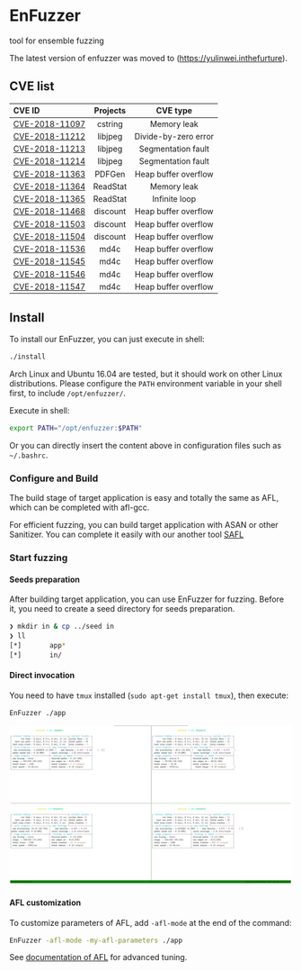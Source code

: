 # EnFuzzer

tool for ensemble fuzzing

The latest version of enfuzzer was moved to (https://yulinwei.inthefurture).


## CVE list

| CVE ID | Projects  | CVE type |
| :------------ |:---------------:|:---------------:|
|[CVE-2018-11097](https://cve.mitre.org/cgi-bin/cvename.cgi?name=CVE-2018-11097)	|   cstring	      |Memory leak      |
|[CVE-2018-11212](https://cve.mitre.org/cgi-bin/cvename.cgi?name=CVE-2018-11212)	|   libjpeg	      |Divide-by-zero error      |
|[CVE-2018-11213](https://cve.mitre.org/cgi-bin/cvename.cgi?name=CVE-2018-11213)	|   libjpeg	      |Segmentation fault      |
|[CVE-2018-11214](https://cve.mitre.org/cgi-bin/cvename.cgi?name=CVE-2018-11214)	|   libjpeg	      |Segmentation fault      |
|[CVE-2018-11363](https://cve.mitre.org/cgi-bin/cvename.cgi?name=CVE-2018-11363)	|   PDFGen	      |Heap buffer overflow      |
|[CVE-2018-11364](https://cve.mitre.org/cgi-bin/cvename.cgi?name=CVE-2018-11364)	|   ReadStat	    |Memory leak      |
|[CVE-2018-11365](https://cve.mitre.org/cgi-bin/cvename.cgi?name=CVE-2018-11365)	|   ReadStat	    |Infinite loop      |
|[CVE-2018-11468](https://cve.mitre.org/cgi-bin/cvename.cgi?name=CVE-2018-11468)	|   discount	    |Heap buffer overflow      |
|[CVE-2018-11503](https://cve.mitre.org/cgi-bin/cvename.cgi?name=CVE-2018-11503)	|   discount	    |Heap buffer overflow      |
|[CVE-2018-11504](https://cve.mitre.org/cgi-bin/cvename.cgi?name=CVE-2018-11504)	|   discount	    |Heap buffer overflow      |
|[CVE-2018-11536](https://cve.mitre.org/cgi-bin/cvename.cgi?name=CVE-2018-11536)	|   md4c  	      |Heap buffer overflow      |
|[CVE-2018-11545](https://cve.mitre.org/cgi-bin/cvename.cgi?name=CVE-2018-11545)	|   md4c  	      |Heap buffer overflow      |
|[CVE-2018-11546](https://cve.mitre.org/cgi-bin/cvename.cgi?name=CVE-2018-11546)	|   md4c  	      |Heap buffer overflow      |
|[CVE-2018-11547](https://cve.mitre.org/cgi-bin/cvename.cgi?name=CVE-2018-11547)	|   md4c  	      |Heap buffer overflow      |


## Install
To install our EnFuzzer, you can just execute in shell:
```sh
./install
```

Arch Linux and Ubuntu 16.04 are tested, but it should work on other Linux distributions. Please configure the `PATH` environment variable in your shell first, to include `/opt/enfuzzer/`.

Execute in shell:

```sh
export PATH="/opt/enfuzzer:$PATH"
```


Or you can directly insert the content above in configuration files such as `~/.bashrc`.


### Configure and Build
The build stage of target application is easy and totally the same as AFL, which can be completed with afl-gcc.

For efficient fuzzing, you can build target application with ASAN or other Sanitizer. You can complete it easily with our another tool [SAFL](https://github.com/hghwng/tools-date)


### Start fuzzing

#### Seeds preparation

After building target application, you can use EnFuzzer for fuzzing. Before it, you need to create a seed directory for seeds preparation.
```sh
❯ mkdir in & cp ../seed in
❯ ll
[*]       app*
[*]       in/
```

#### Direct invocation

You need to have `tmux` installed (`sudo apt-get install tmux`), then execute:

```sh
EnFuzzer ./app 
```

![image](https://github.com/131250106/enfuzzer/blob/master/example/result.png)

#### AFL customization
To customize parameters of AFL, add `-afl-mode` at the end of the command:


```sh
EnFuzzer -afl-mode -my-afl-parameters ./app
```

See [documentation of AFL](http://lcamtuf.coredump.cx/afl/README.txt) for advanced tuning.

